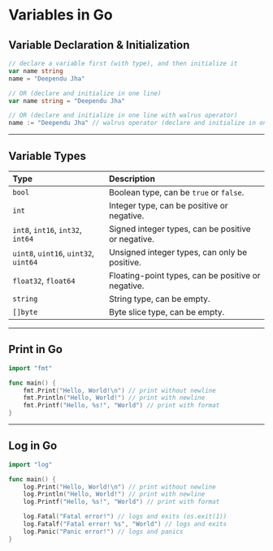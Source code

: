 # Variables in Go

## Variable Declaration & Initialization

```go
// declare a variable first (with type), and then initialize it
var name string
name = "Deependu Jha"

// OR (declare and initialize in one line)
var name string = "Deependu Jha"

// OR (declare and initialize in one line with walrus operator)
name := "Deependu Jha" // walrus operator (declare and initialize in one line)
```

---

## Variable Types

| Type | Description |
| :--- | :--- |
| `bool` | Boolean type, can be `true` or `false`. |
| `int` | Integer type, can be positive or negative. |
| `int8`, `int16`, `int32`, `int64` | Signed integer types, can be positive or negative. |
| `uint8`, `uint16`, `uint32`, `uint64` | Unsigned integer types, can only be positive. |
| `float32`, `float64` | Floating-point types, can be positive or negative. |
| `string` | String type, can be empty. |
| `[]byte` | Byte slice type, can be empty. |

---

## Print in Go

```go
import "fmt"

func main() {
    fmt.Print("Hello, World!\n") // print without newline
    fmt.Println("Hello, World!") // print with newline
    fmt.Printf("Hello, %s!", "World") // print with format
}
```

---

## Log in Go

```go
import "log"

func main() {
    log.Print("Hello, World!\n") // print without newline
    log.Println("Hello, World!") // print with newline
    log.Printf("Hello, %s!", "World") // print with format

    log.Fatal("Fatal error!") // logs and exits (os.exit(1))
    log.Fatalf("Fatal error! %s", "World") // logs and exits
    log.Panic("Panic error!") // logs and panics
}
```
